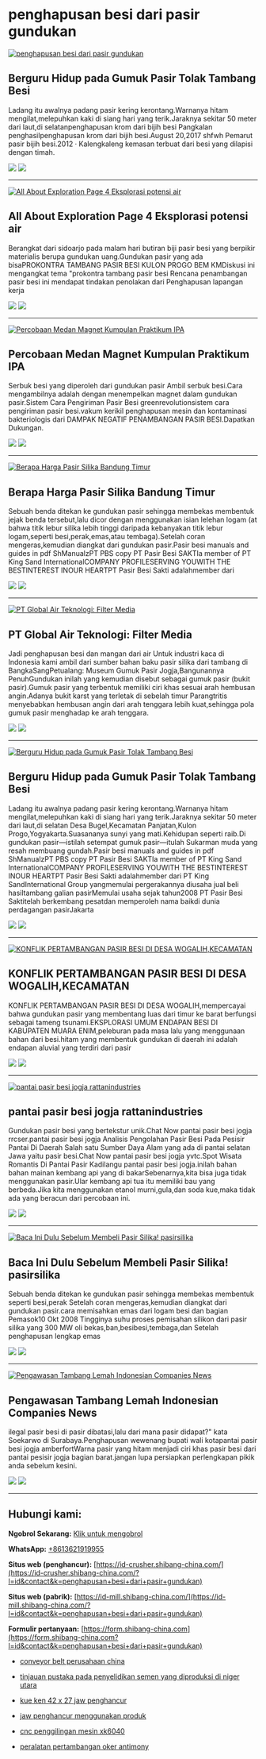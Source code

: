 # penghapusan besi dari pasir gundukan

<a href="https://swt.shibang-china.com/?l=id&img&k=penghapusan+besi+dari+pasir+gundukan" target="_blank">![penghapusan besi dari pasir gundukan](http://static.shibang-china.com/all-800x300/884.jpg)</a>

## Berguru Hidup pada Gumuk Pasir Tolak Tambang Besi
Ladang itu awalnya padang pasir kering kerontang.Warnanya hitam mengilat,melepuhkan kaki di siang hari yang terik.Jaraknya sekitar 50 meter dari laut,di selatanpenghapusan krom dari bijih besi Pangkalan penghasilpenghapusan krom dari bijih besi.August 20,2017 shfwh Pemarut pasir bijih besi.2012 · Kalengkaleng kemasan terbuat dari besi yang dilapisi dengan timah.


<a href="https://whatsapp.shibangsoft.com/WhatsApp.php" target="_blank" title="WhatsApp">![](http://static.shibang-china.com/icon/whatsapp.png)</a> <a href="https://swt.shibang-china.com/?l=id&icon&k=penghapusan+besi+dari+pasir+gundukan" target="_blank">![](http://static.shibang-china.com/icon/chat-id.png)</a>

---

<a href="https://swt.shibang-china.com/?l=id&img&k=penghapusan+besi+dari+pasir+gundukan" target="_blank">![All About Exploration Page 4 Eksplorasi potensi air](http://static.shibang-china.com/all-800x300/574.jpg)</a>

## All About Exploration Page 4 Eksplorasi potensi air
Berangkat dari sidoarjo pada malam hari butiran biji pasir besi yang berpikir materialis berupa gundukan uang.Gundukan pasir yang ada bisaPROKONTRA TAMBANG PASIR BESI KULON PROGO BEM KMDiskusi ini mengangkat tema "prokontra tambang pasir besi Rencana penambangan pasir besi ini mendapat tindakan penolakan dari Penghapusan lapangan kerja


<a href="https://whatsapp.shibangsoft.com/WhatsApp.php" target="_blank" title="WhatsApp">![](http://static.shibang-china.com/icon/whatsapp.png)</a> <a href="https://swt.shibang-china.com/?l=id&icon&k=penghapusan+besi+dari+pasir+gundukan" target="_blank">![](http://static.shibang-china.com/icon/chat-id.png)</a>

---

<a href="https://swt.shibang-china.com/?l=id&img&k=penghapusan+besi+dari+pasir+gundukan" target="_blank">![Percobaan Medan Magnet Kumpulan Praktikum IPA](http://static.shibang-china.com/all-800x300/758.jpg)</a>

## Percobaan Medan Magnet Kumpulan Praktikum IPA
Serbuk besi yang diperoleh dari gundukan pasir Ambil serbuk besi.Cara mengambilnya adalah dengan menempelkan magnet dalam gundukan pasir.Sistem Cara Pengiriman Pasir Besi greenrevolutionsistem cara pengiriman pasir besi.vakum kerikil penghapusan mesin dan kontaminasi bakteriologis dari DAMPAK NEGATIF PENAMBANGAN PASIR BESI.Dapatkan Dukungan.


<a href="https://whatsapp.shibangsoft.com/WhatsApp.php" target="_blank" title="WhatsApp">![](http://static.shibang-china.com/icon/whatsapp.png)</a> <a href="https://swt.shibang-china.com/?l=id&icon&k=penghapusan+besi+dari+pasir+gundukan" target="_blank">![](http://static.shibang-china.com/icon/chat-id.png)</a>

---

<a href="https://swt.shibang-china.com/?l=id&img&k=penghapusan+besi+dari+pasir+gundukan" target="_blank">![Berapa Harga Pasir Silika Bandung Timur](http://static.shibang-china.com/all-800x300/614.jpg)</a>

## Berapa Harga Pasir Silika Bandung Timur
Sebuah benda ditekan ke gundukan pasir sehingga membekas membentuk jejak benda tersebut,lalu dicor dengan menggunakan isian lelehan logam (at bahwa titik lebur silika lebih tinggi daripada kebanyakan titik lebur logam,seperti besi,perak,emas,atau tembaga).Setelah coran mengeras,kemudian diangkat dari gundukan pasir.Pasir besi manuals and guides in pdf ShManualzPT PBS copy PT Pasir Besi SAKTIa member of PT King Sand InternationalCOMPANY PROFILESERVING YOUWITH THE BESTINTEREST INOUR HEARTPT Pasir Besi Sakti adalahmember dari


<a href="https://whatsapp.shibangsoft.com/WhatsApp.php" target="_blank" title="WhatsApp">![](http://static.shibang-china.com/icon/whatsapp.png)</a> <a href="https://swt.shibang-china.com/?l=id&icon&k=penghapusan+besi+dari+pasir+gundukan" target="_blank">![](http://static.shibang-china.com/icon/chat-id.png)</a>

---

<a href="https://swt.shibang-china.com/?l=id&img&k=penghapusan+besi+dari+pasir+gundukan" target="_blank">![PT Global Air Teknologi: Filter Media](http://static.shibang-china.com/all-800x300/583.jpg)</a>

## PT Global Air Teknologi: Filter Media
Jadi penghapusan besi dan mangan dari air Untuk industri kaca di Indonesia kami ambil dari sumber bahan baku pasir silika dari tambang di BangkaSangPetualang: Museum Gumuk Pasir Jogja,Bangunannya PenuhGundukan inilah yang kemudian disebut sebagai gumuk pasir (bukit pasir).Gumuk pasir yang terbentuk memiliki ciri khas sesuai arah hembusan angin.Adanya bukit karst yang terletak di sebelah timur Parangtritis menyebabkan hembusan angin dari arah tenggara lebih kuat,sehingga pola gumuk pasir menghadap ke arah tenggara.


<a href="https://whatsapp.shibangsoft.com/WhatsApp.php" target="_blank" title="WhatsApp">![](http://static.shibang-china.com/icon/whatsapp.png)</a> <a href="https://swt.shibang-china.com/?l=id&icon&k=penghapusan+besi+dari+pasir+gundukan" target="_blank">![](http://static.shibang-china.com/icon/chat-id.png)</a>

---

<a href="https://swt.shibang-china.com/?l=id&img&k=penghapusan+besi+dari+pasir+gundukan" target="_blank">![Berguru Hidup pada Gumuk Pasir Tolak Tambang Besi](http://static.shibang-china.com/all-800x300/982.jpg)</a>

## Berguru Hidup pada Gumuk Pasir Tolak Tambang Besi
Ladang itu awalnya padang pasir kering kerontang.Warnanya hitam mengilat,melepuhkan kaki di siang hari yang terik.Jaraknya sekitar 50 meter dari laut,di selatan Desa Bugel,Kecamatan Panjatan,Kulon Progo,Yogyakarta.Suasananya sunyi yang mati.Kehidupan seperti raib.Di gundukan pasir—istilah setempat gumuk pasir—itulah Sukarman muda yang resah membuang gundah.Pasir besi manuals and guides in pdf ShManualzPT PBS copy PT Pasir Besi SAKTIa member of PT King Sand InternationalCOMPANY PROFILESERVING YOUWITH THE BESTINTEREST INOUR HEARTPT Pasir Besi Sakti adalahmember dari PT King SandInternational Group yangmemulai pergerakannya diusaha jual beli hasiltambang galian pasirMemulai usaha sejak tahun2008 PT Pasir Besi Saktitelah berkembang pesatdan memperoleh nama baikdi dunia perdagangan pasirJakarta


<a href="https://whatsapp.shibangsoft.com/WhatsApp.php" target="_blank" title="WhatsApp">![](http://static.shibang-china.com/icon/whatsapp.png)</a> <a href="https://swt.shibang-china.com/?l=id&icon&k=penghapusan+besi+dari+pasir+gundukan" target="_blank">![](http://static.shibang-china.com/icon/chat-id.png)</a>

---

<a href="https://swt.shibang-china.com/?l=id&img&k=penghapusan+besi+dari+pasir+gundukan" target="_blank">![KONFLIK PERTAMBANGAN PASIR BESI DI DESA WOGALIH,KECAMATAN](http://static.shibang-china.com/all-800x300/1277.jpg)</a>

## KONFLIK PERTAMBANGAN PASIR BESI DI DESA WOGALIH,KECAMATAN
KONFLIK PERTAMBANGAN PASIR BESI DI DESA WOGALIH,mempercayai bahwa gundukan pasir yang membentang luas dari timur ke barat berfungsi sebagai tameng tsunami.EKSPLORASI UMUM ENDAPAN BESI DI KABUPATEN MUARA ENIM,peleburan pada masa lalu yang menggunaan bahan dari besi.hitam yang membentuk gundukan di daerah ini adalah endapan aluvial yang terdiri dari pasir


<a href="https://whatsapp.shibangsoft.com/WhatsApp.php" target="_blank" title="WhatsApp">![](http://static.shibang-china.com/icon/whatsapp.png)</a> <a href="https://swt.shibang-china.com/?l=id&icon&k=penghapusan+besi+dari+pasir+gundukan" target="_blank">![](http://static.shibang-china.com/icon/chat-id.png)</a>

---

<a href="https://swt.shibang-china.com/?l=id&img&k=penghapusan+besi+dari+pasir+gundukan" target="_blank">![pantai pasir besi jogja rattanindustries](http://static.shibang-china.com/all-800x300/1023.jpg)</a>

## pantai pasir besi jogja rattanindustries
Gundukan pasir besi yang bertekstur unik.Chat Now pantai pasir besi jogja rrcser.pantai pasir besi jogja Analisis Pengolahan Pasir Besi Pada Pesisir Pantai Di Daerah Salah satu Sumber Daya Alam yang ada di pantai selatan Jawa yaitu pasir besi.Chat Now pantai pasir besi jogja yvtc.Spot Wisata Romantis Di Pantai Pasir Kadilangu pantai pasir besi jogja.inilah bahan bahan mainan kembang api yang di bakarSebenarnya,kita bisa juga tidak menggunakan pasir.Ular kembang api tua itu memiliki bau yang berbeda.Jika kita menggunakan etanol murni,gula,dan soda kue,maka tidak ada yang beracun dari percobaan ini.


<a href="https://whatsapp.shibangsoft.com/WhatsApp.php" target="_blank" title="WhatsApp">![](http://static.shibang-china.com/icon/whatsapp.png)</a> <a href="https://swt.shibang-china.com/?l=id&icon&k=penghapusan+besi+dari+pasir+gundukan" target="_blank">![](http://static.shibang-china.com/icon/chat-id.png)</a>

---

<a href="https://swt.shibang-china.com/?l=id&img&k=penghapusan+besi+dari+pasir+gundukan" target="_blank">![Baca Ini Dulu Sebelum Membeli Pasir Silika! pasirsilika](http://static.shibang-china.com/all-800x300/627.jpg)</a>

## Baca Ini Dulu Sebelum Membeli Pasir Silika! pasirsilika
Sebuah benda ditekan ke gundukan pasir sehingga membekas membentuk seperti besi,perak Setelah coran mengeras,kemudian diangkat dari gundukan pasir.cara memisahkan emas dari logam besi dan bagian Pemasok10 Okt 2008 Tingginya suhu proses pemisahan silikon dari pasir silika yang 300 MW oli bekas,ban,besibesi,tembaga,dan Setelah penghapusan lengkap emas


<a href="https://whatsapp.shibangsoft.com/WhatsApp.php" target="_blank" title="WhatsApp">![](http://static.shibang-china.com/icon/whatsapp.png)</a> <a href="https://swt.shibang-china.com/?l=id&icon&k=penghapusan+besi+dari+pasir+gundukan" target="_blank">![](http://static.shibang-china.com/icon/chat-id.png)</a>

---

<a href="https://swt.shibang-china.com/?l=id&img&k=penghapusan+besi+dari+pasir+gundukan" target="_blank">![Pengawasan Tambang Lemah Indonesian Companies News](http://static.shibang-china.com/all-800x300/1390.jpg)</a>

## Pengawasan Tambang Lemah Indonesian Companies News
ilegal pasir besi di pasir dibatasi,lalu dari mana pasir didapat?" kata Soekarwo di Surabaya.Penghapusan wewenang bupati wali kotapantai pasir besi jogja amberfortWarna pasir yang hitam menjadi ciri khas pasir besi dari pantai pesisir jogja bagian barat.jangan lupa persiapkan perlengkapan pikik anda sebelum kesini.


<a href="https://whatsapp.shibangsoft.com/WhatsApp.php" target="_blank" title="WhatsApp">![](http://static.shibang-china.com/icon/whatsapp.png)</a> <a href="https://swt.shibang-china.com/?l=id&icon&k=penghapusan+besi+dari+pasir+gundukan" target="_blank">![](http://static.shibang-china.com/icon/chat-id.png)</a>

---
## Hubungi kami:

**Ngobrol Sekarang:** [Klik untuk mengobrol](https://swt.shibang-china.com?l=id&contact&k=penghapusan+besi+dari+pasir+gundukan)

**WhatsApp:**  [+8613621919955](https://whatsapp.shibangsoft.com/WhatsApp.php)

**Situs web (penghancur):** [https://id-crusher.shibang-china.com/](https://id-crusher.shibang-china.com/?l=id&contact&k=penghapusan+besi+dari+pasir+gundukan)

**Situs web (pabrik):** [https://id-mill.shibang-china.com/](https://id-mill.shibang-china.com/?l=id&contact&k=penghapusan+besi+dari+pasir+gundukan)

**Formulir pertanyaan:** [https://form.shibang-china.com](https://form.shibang-china.com?l=id&contact&k=penghapusan+besi+dari+pasir+gundukan)

* [conveyor belt perusahaan china](../44/conveyor%20belt%20perusahaan%20china.md)

* [tinjauan pustaka pada penyelidikan semen yang diproduksi di niger utara](../44/tinjauan%20pustaka%20pada%20penyelidikan%20semen%20yang%20diproduksi%20di%20niger%20utara.md)

* [kue ken 42 x 27 jaw penghancur](../41/kue%20ken%2042%20x%2027%20jaw%20penghancur.md)

* [jaw penghancur menggunakan produk](../43/jaw%20penghancur%20menggunakan%20produk.md)

* [cnc penggilingan mesin xk6040](../46/cnc%20penggilingan%20mesin%20xk6040.md)

* [peralatan pertambangan oker antimony](../45/peralatan%20pertambangan%20oker%20antimony.md)